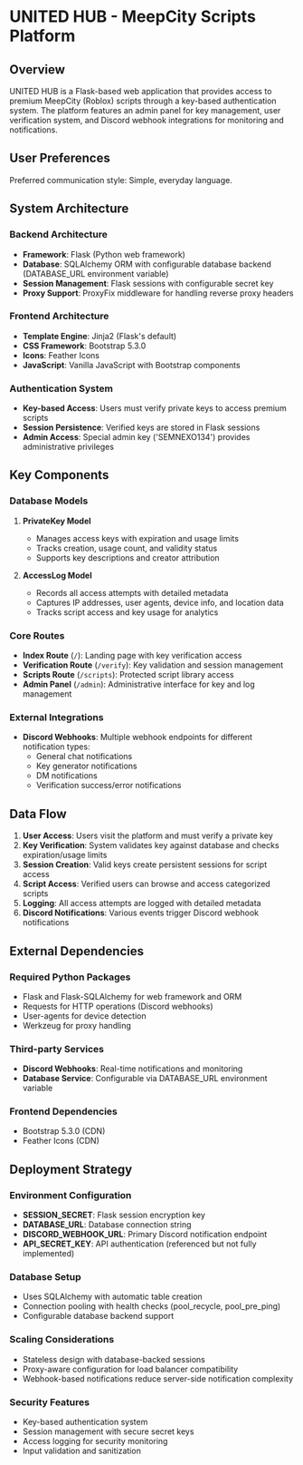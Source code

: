 # UNITED HUB - MeepCity Scripts Platform

## Overview

UNITED HUB is a Flask-based web application that provides access to premium MeepCity (Roblox) scripts through a key-based authentication system. The platform features an admin panel for key management, user verification system, and Discord webhook integrations for monitoring and notifications.

## User Preferences

Preferred communication style: Simple, everyday language.

## System Architecture

### Backend Architecture
- **Framework**: Flask (Python web framework)
- **Database**: SQLAlchemy ORM with configurable database backend (DATABASE_URL environment variable)
- **Session Management**: Flask sessions with configurable secret key
- **Proxy Support**: ProxyFix middleware for handling reverse proxy headers

### Frontend Architecture
- **Template Engine**: Jinja2 (Flask's default)
- **CSS Framework**: Bootstrap 5.3.0
- **Icons**: Feather Icons
- **JavaScript**: Vanilla JavaScript with Bootstrap components

### Authentication System
- **Key-based Access**: Users must verify private keys to access premium scripts
- **Session Persistence**: Verified keys are stored in Flask sessions
- **Admin Access**: Special admin key ('SEMNEXO134') provides administrative privileges

## Key Components

### Database Models
1. **PrivateKey Model**
   - Manages access keys with expiration and usage limits
   - Tracks creation, usage count, and validity status
   - Supports key descriptions and creator attribution

2. **AccessLog Model**
   - Records all access attempts with detailed metadata
   - Captures IP addresses, user agents, device info, and location data
   - Tracks script access and key usage for analytics

### Core Routes
- **Index Route** (`/`): Landing page with key verification access
- **Verification Route** (`/verify`): Key validation and session management
- **Scripts Route** (`/scripts`): Protected script library access
- **Admin Panel** (`/admin`): Administrative interface for key and log management

### External Integrations
- **Discord Webhooks**: Multiple webhook endpoints for different notification types:
  - General chat notifications
  - Key generator notifications
  - DM notifications
  - Verification success/error notifications

## Data Flow

1. **User Access**: Users visit the platform and must verify a private key
2. **Key Verification**: System validates key against database and checks expiration/usage limits
3. **Session Creation**: Valid keys create persistent sessions for script access
4. **Script Access**: Verified users can browse and access categorized scripts
5. **Logging**: All access attempts are logged with detailed metadata
6. **Discord Notifications**: Various events trigger Discord webhook notifications

## External Dependencies

### Required Python Packages
- Flask and Flask-SQLAlchemy for web framework and ORM
- Requests for HTTP operations (Discord webhooks)
- User-agents for device detection
- Werkzeug for proxy handling

### Third-party Services
- **Discord Webhooks**: Real-time notifications and monitoring
- **Database Service**: Configurable via DATABASE_URL environment variable

### Frontend Dependencies
- Bootstrap 5.3.0 (CDN)
- Feather Icons (CDN)

## Deployment Strategy

### Environment Configuration
- **SESSION_SECRET**: Flask session encryption key
- **DATABASE_URL**: Database connection string
- **DISCORD_WEBHOOK_URL**: Primary Discord notification endpoint
- **API_SECRET_KEY**: API authentication (referenced but not fully implemented)

### Database Setup
- Uses SQLAlchemy with automatic table creation
- Connection pooling with health checks (pool_recycle, pool_pre_ping)
- Configurable database backend support

### Scaling Considerations
- Stateless design with database-backed sessions
- Proxy-aware configuration for load balancer compatibility
- Webhook-based notifications reduce server-side notification complexity

### Security Features
- Key-based authentication system
- Session management with secure secret keys
- Access logging for security monitoring
- Input validation and sanitization